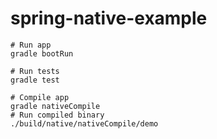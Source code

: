 spring-native-example
========

```
# Run app
gradle bootRun

# Run tests
gradle test

# Compile app
gradle nativeCompile
# Run compiled binary
./build/native/nativeCompile/demo
```
